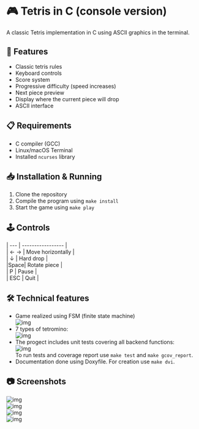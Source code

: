 # 🎮 Tetris in C (console version)

A classic Tetris implementation in C using ASCII graphics in the terminal.

## 🌟 Features
- Classic tetris rules  
- Keyboard controls  
- Score system  
- Progressive difficulty (speed increases)  
- Next piece preview  
- Display where the current piece will drop
- ASCII interface  

## 📋 Requirements
- C compiler (GCC)  
- Linux/macOS Terminal  
- Installed `ncurses` library  

## 📥 Installation & Running
1. Clone the repository  
2. Compile the program using `make install`  
3. Start the game using `make play`  

## 🕹️ Controls
| --- | ----------------- |  
| ← → | Move horizontally |  
|  ↓  | Hard drop         |  
|Space| Rotate piece      |  
|  P  | Pause             |  
| ESC | Quit              |  

## 🛠️ Technical features
- Game realized using FSM (finite state machine)  
![img](./images/fsm_scheme.png)  
- 7 types of tetromino:  
![img](./images/tetris-pieces.png)  
- The progect includes unit tests covering all backend functions:  
![img](./images/gcov_report.png)  
To run tests and coverage report use `make test` and `make gcov_report`.  
- Documentation done using Doxyfile. For creation use `make dvi`.  

## 📷 Screenshots
![img](./images/main_menu.png)  
![img](./images/playing.png)  
![img](./images/pause_menu.png)  
![img](./images/game_over.png)
